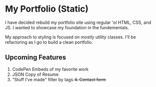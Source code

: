# My Portfolio (Static)

I have decided rebuild my portfolio site using regular 'ol HTML, CSS, and JS. I wanted to showcase my foundation in the fundementals.

My approach to styling is focused on _mostly_ utility classes. I'll be refactoring as I go to build a clean portfolio.

## Upcoming Features

1. CodePen Embeds of my favorite work
2. JSON Copy of Resume
3. "Stuff I've made" filter by tags
~~4. Contact form~~